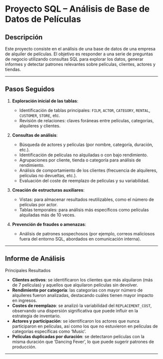 # Proyecto SQL – Análisis de Base de Datos de Películas

## Descripción
Este proyecto consiste en el análisis de una base de datos de una empresa de alquiler de películas. El objetivo es responder a una serie de preguntas de negocio utilizando consultas SQL para explorar los datos, generar informes y detectar patrones relevantes sobre películas, clientes, actores y tiendas.

---

## Pasos Seguidos

1. **Exploración inicial de las tablas**:
   - Identificación de tablas principales: `FILM`, `ACTOR`, `CATEGORY`, `RENTAL`, `CUSTOMER`, `STORE`, etc.
   - Revisión de relaciones: claves foráneas entre películas, categorías, alquileres y clientes.

2. **Consultas de análisis**:
   - Búsqueda de actores y películas (por nombre, categoría, duración, etc.).
   - Identificación de películas no alquiladas o con bajo rendimiento.
   - Agrupaciones por cliente, tienda o categoría para análisis de rendimiento.
   - Análisis de comportamiento de los clientes (frecuencia de alquileres, películas no devueltas, etc.).
   - Evaluación del coste de reemplazo de películas y su variabilidad.

3. **Creación de estructuras auxiliares**:
   - Vistas: para almacenar resultados reutilizables, como el número de películas por actor.
   - Tablas temporales: para análisis más específicos como películas alquiladas más de 10 veces.

4. **Prevención de fraudes o amenazas**:
   - Análisis de patrones sospechosos (por ejemplo, correos maliciosos fuera del entorno SQL, abordados en comunicación interna).

---

## Informe de Análisis


 Principales Resultados

- **Clientes activos**: se identificaron los clientes que más alquilaron (más de 7 películas) y aquellos que alquilaron películas sin devolver.
- **Rendimiento por categoría**: las categorías con mayor número de alquileres fueron analizadas, destacando cuáles tienen mayor impacto en ingresos.
- **Costes de reemplazo**: se analizó la variabilidad del `REPLACEMENT_COST`, observando una dispersión significativa que puede influir en la estrategia de inventario.
- **Actores y participación**: se identificaron los actores que nunca participaron en películas, así como los que no estuvieron en películas de categorías específicas como ‘Music’.
- **Películas duplicadas por duración**: se detectaron películas con la misma duración que ‘Dancing Fever’, lo que puede sugerir patrones de producción.

---
